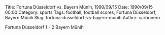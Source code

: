 Title: Fortuna Düsseldorf vs. Bayern Münih, 1990/09/15
Date: 1990/09/15 00:00
Category: sports
Tags: football, football scores, Fortuna Düsseldorf, Bayern Münih
Slug: fortuna-dusseldorf-vs-bayern-munih
Author: carbonero


Fortuna Düsseldorf 1 - 2 Bayern Münih

